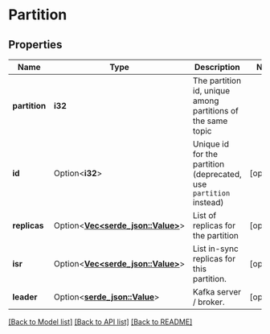 # Partition

## Properties

Name | Type | Description | Notes
------------ | ------------- | ------------- | -------------
**partition** | **i32** | The partition id, unique among partitions of the same topic | 
**id** | Option<**i32**> | Unique id for the partition (deprecated, use `partition` instead) | [optional]
**replicas** | Option<[**Vec<serde_json::Value>**](serde_json::Value.md)> | List of replicas for the partition | [optional]
**isr** | Option<[**Vec<serde_json::Value>**](serde_json::Value.md)> | List in-sync replicas for this partition. | [optional]
**leader** | Option<[**serde_json::Value**](.md)> | Kafka server / broker. | [optional]

[[Back to Model list]](../README.md#documentation-for-models) [[Back to API list]](../README.md#documentation-for-api-endpoints) [[Back to README]](../README.md)


